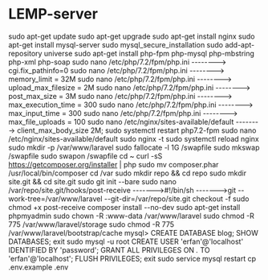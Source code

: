 # LEMP-server
sudo apt-get update
sudo apt-get upgrade
sudo apt-get install nginx
sudo apt-get install mysql-server
sudo mysql_secure_installation
sudo add-apt-repository universe
sudo apt-get install php-fpm php-mysql php-mbstring php-xml php-soap
sudo nano /etc/php/7.2/fpm/php.ini  -------->  cgi.fix_pathinfo=0
sudo nano /etc/php/7.2/fpm/php.ini  -------->  memory_limit = 32M
sudo nano /etc/php/7.2/fpm/php.ini  -------->  upload_max_filesize = 2M
sudo nano /etc/php/7.2/fpm/php.ini  -------->  post_max_size = 3M
sudo nano /etc/php/7.2/fpm/php.ini  -------->  max_execution_time = 300
sudo nano /etc/php/7.2/fpm/php.ini  -------->  max_input_time = 300
sudo nano /etc/php/7.2/fpm/php.ini  -------->  max_file_uploads = 100
sudo nano /etc/nginx/sites-available/default  -------->  client_max_body_size 2M;
sudo systemctl restart php7.2-fpm
sudo nano /etc/nginx/sites-available/default
sudo nginx -t
sudo systemctl reload nginx
sudo mkdir -p /var/www/laravel
sudo fallocate -l 1G /swapfile
sudo mkswap /swapfile
sudo swapon /swapfile
cd ~
curl -sS https://getcomposer.org/installer | php
sudo mv composer.phar /usr/local/bin/composer
cd /var
sudo mkdir repo && cd repo
sudo mkdir site.git && cd site.git
sudo git init --bare
sudo nano /var/repo/site.git/hooks/post-receive
------->#!/bin/sh
------->git --work-tree=/var/www/laravel --git-dir=/var/repo/site.git checkout -f
sudo chmod +x post-receive
composer install --no-dev
sudo apt-get install phpmyadmin
sudo chown -R :www-data /var/www/laravel
sudo chmod -R 775 /var/www/laravel/storage
sudo chmod -R 775 /var/www/laravel/bootstrap/cache
mysql>
CREATE DATABASE blog;
SHOW DATABASES;
exit
sudo mysql -u root
CREATE USER 'erfan'@'localhost' IDENTIFIED BY 'password';
GRANT ALL PRIVILEGES ON *.* TO 'erfan'@'localhost';
FLUSH PRIVILEGES;
exit
sudo service mysql restart
cp .env.example .env
